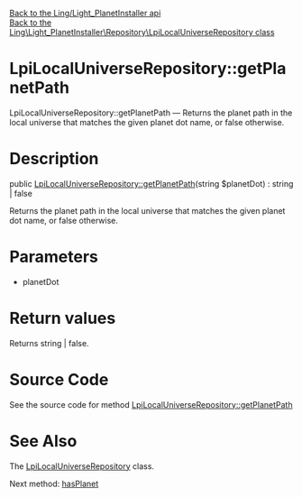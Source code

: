 [Back to the Ling/Light_PlanetInstaller api](https://github.com/lingtalfi/Light_PlanetInstaller/blob/master/doc/api/Ling/Light_PlanetInstaller.md)<br>
[Back to the Ling\Light_PlanetInstaller\Repository\LpiLocalUniverseRepository class](https://github.com/lingtalfi/Light_PlanetInstaller/blob/master/doc/api/Ling/Light_PlanetInstaller/Repository/LpiLocalUniverseRepository.md)


LpiLocalUniverseRepository::getPlanetPath
================



LpiLocalUniverseRepository::getPlanetPath — Returns the planet path in the local universe that matches the given planet dot name, or false otherwise.




Description
================


public [LpiLocalUniverseRepository::getPlanetPath](https://github.com/lingtalfi/Light_PlanetInstaller/blob/master/doc/api/Ling/Light_PlanetInstaller/Repository/LpiLocalUniverseRepository/getPlanetPath.md)(string $planetDot) : string | false




Returns the planet path in the local universe that matches the given planet dot name, or false otherwise.




Parameters
================


- planetDot

    


Return values
================

Returns string | false.








Source Code
===========
See the source code for method [LpiLocalUniverseRepository::getPlanetPath](https://github.com/lingtalfi/Light_PlanetInstaller/blob/master/Repository/LpiLocalUniverseRepository.php#L26-L33)


See Also
================

The [LpiLocalUniverseRepository](https://github.com/lingtalfi/Light_PlanetInstaller/blob/master/doc/api/Ling/Light_PlanetInstaller/Repository/LpiLocalUniverseRepository.md) class.

Next method: [hasPlanet](https://github.com/lingtalfi/Light_PlanetInstaller/blob/master/doc/api/Ling/Light_PlanetInstaller/Repository/LpiLocalUniverseRepository/hasPlanet.md)<br>

